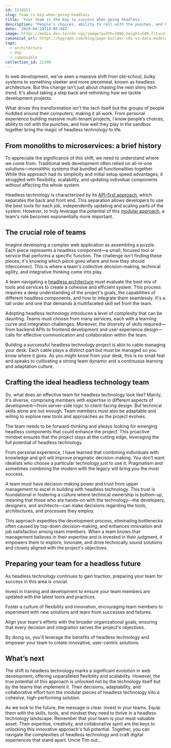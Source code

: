 ```yaml
---
id: 1234557
slug: team-is-key-when-going-headless
title: 'Your team is the key to success when going headless'
description: "People's choices, ability to roll with the punches, and how well they play in the sandbox together bring the magic of headless technology to life."
date: '2024-04-29T13:05:48Z'
image: https://media.dev.to/cdn-cgi/image/width=1000,height=500,fit=cover,gravity=auto,format=auto/https%3A%2F%2Fmedia.graphassets.com%2FicyDJDb6Shmzx7rhX4bG
canonical_url: https://hygraph.com/blog/page-builder-cms-vs-data-modeler-cms
tags:
  - architecture
  - dxp
  - composable
collection_id: 22300
---
```


In web development, we've seen a massive shift from old-school, bulky systems to something sleeker and more piecemeal, known as headless architecture. But this change isn't just about chasing the next shiny tech trend. It's about taking a step back and rethinking how we tackle development projects.

What drives this transformation isn't the tech itself but the groups of people huddled around their computers, making it all work. From personal experience building massive multi-tenant projects, I know people’s choices, ability to roll with the punches, and how well they play in the sandbox together bring the magic of headless technology to life.

## From monoliths to microservices: a brief history

To appreciate the significance of this shift, we need to understand where we come from. Traditional web development often relied on all-in-one solutions—monolithic systems that bundled all functionalities together. While this approach had its simplicity and initial setup speed advantages, it struggled with flexibility, scalability, and updating individual components without affecting the whole system.

Headless technology is characterized by its [API-first approach](https://hygraph.com/blog/backend-agnostic-architecture), which separates the back and front end. This separation allows developers to use the best tools for each job, independently updating and scaling parts of the system. However, to truly leverage the potential of this [modular approach](https://hygraph.com/blog/modular-content), a team's role becomes exponentially more important.

## The crucial role of teams

Imagine developing a complex web application as assembling a puzzle. Each piece represents a headless component—a small, focused tool or service that performs a specific function. The challenge isn't finding these pieces; it's knowing which piece goes where and how they should interconnect. This is where a team's collective decision-making, technical agility, and integrative thinking come into play.

A team navigating a [headless architecture](https://hygraph.com/blog/headless-architecture) must evaluate the best mix of tools and services to create a cohesive and efficient system. This process requires a deep understanding of the project's goals, the capabilities of different headless components, and how to integrate them seamlessly. It's a tall order and one that demands a multifaceted skill set from the team.

Adopting headless technology introduces a level of complexity that can be daunting. Teams must choose from many services, each with a learning curve and integration challenges. Moreover, the diversity of skills required—from backend APIs to frontend development and user experience design—calls for effective communication and collaboration within the team.

Building a successful headless technology project is akin to cable managing your desk. Each cable plays a distinct part but must be managed so you know where it goes. As you might know from your desk, this is no small feat and speaks to cultivating a strong team dynamic and a continuous learning and adaptation culture.

## Crafting the ideal headless technology team

So, what does an effective team for headless technology look like? Mainly, it's diverse, comprising members with expertise in different aspects of development—from server-side logic to client-facing design. But technical skills alone are not enough. Team members must also be adaptable and willing to explore new tools and approaches as the project evolves.

The team needs to be forward-thinking and always looking for emerging headless components that could enhance the project. This proactive mindset ensures that the project stays at the cutting edge, leveraging the full potential of headless technology.

From personal experience, I have learned that combining individuals with knowledge and grit will improve pragmatic decision-making. You don’t want idealists who choose a particular technology just to use it. Pragmatism and sometimes combining the modern with the legacy will bring you the most success.

A team must have decision-making power and trust from upper management to excel in building with headless technology. This trust is foundational in fostering a culture where technical ownership is bottom-up, meaning that those who are hands-on with the technology—the developers, designers, and architects—can make decisions regarding the tools, architectures, and processes they employ.

This approach expedites the development process, eliminating bottlenecks often caused by top-down decision-making, and enhances innovation and job satisfaction among team members. When a team knows that management believes in their expertise and is invested in their judgment, it empowers them to explore, innovate, and drive technically sound solutions and closely aligned with the project's objectives.

## Preparing your team for a headless future

As headless technology continues to gain traction, preparing your team for success in this area is crucial.

Invest in training and development to ensure your team members are updated with the latest tools and practices.

Foster a culture of flexibility and innovation, encouraging team members to experiment with new solutions and learn from successes and failures.

Align your team's efforts with the broader organizational goals, ensuring that every decision and integration serves the project's objectives.

By doing so, you'll leverage the benefits of headless technology and empower your team to create innovative, user-centric solutions.

## What’s next

The shift to headless technology marks a significant evolution in web development, offering unparalleled flexibility and scalability. However, the true potential of this approach is unlocked not by the technology itself but by the teams that implement it. Their decisions, adaptability, and collaborative effort turn the modular pieces of headless technology into a cohesive, high-performing solution.

As we look to the future, the message is clear: invest in your teams. Equip them with the skills, tools, and mindset they need to thrive in a headless technology landscape. Remember that your team is your most valuable asset. Their expertise, creativity, and collaborative spirit are the keys to unlocking this innovative approach's full potential. Together, you can navigate the complexities of headless technology and craft digital experiences that stand apart. Uncle Tim out…